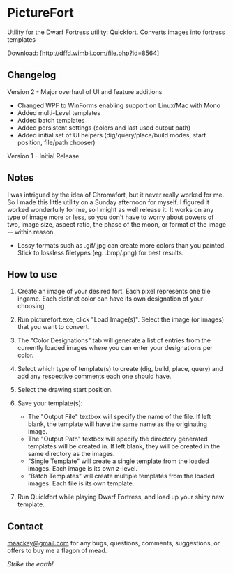 PictureFort
===========

Utility for the Dwarf Fortress utility: Quickfort. Converts images into fortress templates

Download: [http://dffd.wimbli.com/file.php?id=8564]

Changelog
---------

Version 2 - Major overhaul of UI and feature additions
- Changed WPF to WinForms enabling support on Linux/Mac with Mono
- Added multi-Level templates
- Added batch templates
- Added persistent settings (colors and last used output path)
- Added initial set of UI helpers (dig/query/place/build modes, start position, file/path chooser)


Version 1 - Initial Release


Notes
-----

I was intrigued by the idea of Chromafort, but it never really worked for me. So I made this little utility on a Sunday afternoon for myself.
I figured it worked wonderfully for me, so I might as well release it. It works on any type of image more or less, so you don't have to worry about
powers of two, image size, aspect ratio, the phase of the moon, or format of the image -- within reason. 

 - Lossy formats such as .gif/.jpg can create more colors than you painted. Stick to lossless filetypes (eg. .bmp/.png) for best results.
 

How to use
----------

1. Create an image of your desired fort. Each pixel represents one tile ingame. Each distinct color can have its own designation of your choosing. 

2. Run picturefort.exe, click "Load Image(s)". Select the image (or images) that you want to convert.

3. The "Color Designations" tab will generate a list of entries from the currently loaded images where you can enter your designations per color.

4. Select which type of template(s) to create (dig, build, place, query) and add any respective comments each one should have. 

5. Select the drawing start position.

6. Save your template(s):
    - The "Output File" textbox will specify the name of the file. If left blank, the template will have the same name as the originating image.
    - The "Output Path" textbox will specify the directory generated templates will be created in. If left blank, they will be created in the same directory as the images.
    - "Single Template" will create a single template from the loaded images. Each image is its own z-level.
    - "Batch Templates" will create multiple templates from the loaded images. Each file is its own template.

7. Run Quickfort while playing Dwarf Fortress, and load up your shiny new template. 


Contact
----------------------------------------------------------------------------------------------------------------

maackey@gmail.com for any bugs, questions, comments, suggestions, or offers to buy me a flagon of mead.




*Strike the earth!*
